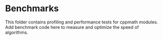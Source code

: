 # Benchmarks

This folder contains profiling and performance tests for cppmath modules. Add benchmark code here to measure and optimize the speed of algorithms. 